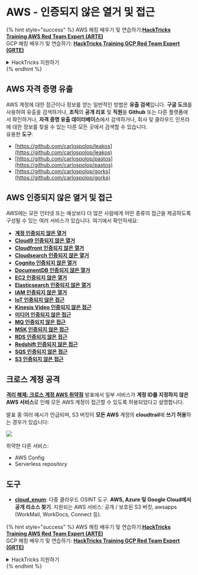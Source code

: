 # AWS - 인증되지 않은 열거 및 접근

{% hint style="success" %}
AWS 해킹 배우기 및 연습하기:<img src="../../../.gitbook/assets/image (1) (1) (1) (1).png" alt="" data-size="line">[**HackTricks Training AWS Red Team Expert (ARTE)**](https://training.hacktricks.xyz/courses/arte)<img src="../../../.gitbook/assets/image (1) (1) (1) (1).png" alt="" data-size="line">\
GCP 해킹 배우기 및 연습하기: <img src="../../../.gitbook/assets/image (2) (1).png" alt="" data-size="line">[**HackTricks Training GCP Red Team Expert (GRTE)**<img src="../../../.gitbook/assets/image (2) (1).png" alt="" data-size="line">](https://training.hacktricks.xyz/courses/grte)

<details>

<summary>HackTricks 지원하기</summary>

* [**구독 계획**](https://github.com/sponsors/carlospolop) 확인하기!
* **💬 [**Discord 그룹**](https://discord.gg/hRep4RUj7f) 또는 [**텔레그램 그룹**](https://t.me/peass)에 참여하거나 **Twitter** 🐦 [**@hacktricks\_live**](https://twitter.com/hacktricks_live)**를 팔로우하세요.**
* **[**HackTricks**](https://github.com/carlospolop/hacktricks) 및 [**HackTricks Cloud**](https://github.com/carlospolop/hacktricks-cloud) 깃허브 리포지토리에 PR을 제출하여 해킹 팁을 공유하세요.**

</details>
{% endhint %}

## AWS 자격 증명 유출

AWS 계정에 대한 접근이나 정보를 얻는 일반적인 방법은 **유출 검색**입니다. **구글 도크**를 사용하여 유출을 검색하거나, **조직**의 **공개 리포** 및 **직원**을 **Github** 또는 다른 플랫폼에서 확인하거나, **자격 증명 유출 데이터베이스**에서 검색하거나, 회사 및 클라우드 인프라에 대한 정보를 찾을 수 있는 다른 모든 곳에서 검색할 수 있습니다.\
유용한 **도구**:

* [https://github.com/carlospolop/leakos](https://github.com/carlospolop/leakos)
* [https://github.com/carlospolop/pastos](https://github.com/carlospolop/pastos)
* [https://github.com/carlospolop/gorks](https://github.com/carlospolop/gorks)

## AWS 인증되지 않은 열거 및 접근

AWS에는 모든 인터넷 또는 예상보다 더 많은 사람에게 어떤 종류의 접근을 제공하도록 구성될 수 있는 여러 서비스가 있습니다. 여기에서 확인하세요:

* [**계정 인증되지 않은 열거**](aws-accounts-unauthenticated-enum.md)
* [**Cloud9 인증되지 않은 열거**](https://github.com/carlospolop/hacktricks-cloud/blob/master/pentesting-cloud/aws-security/aws-unauthenticated-enum-access/broken-reference/README.md)
* [**Cloudfront 인증되지 않은 열거**](aws-cloudfront-unauthenticated-enum.md)
* [**Cloudsearch 인증되지 않은 열거**](https://github.com/carlospolop/hacktricks-cloud/blob/master/pentesting-cloud/aws-security/aws-unauthenticated-enum-access/broken-reference/README.md)
* [**Cognito 인증되지 않은 열거**](aws-cognito-unauthenticated-enum.md)
* [**DocumentDB 인증되지 않은 열거**](aws-documentdb-enum.md)
* [**EC2 인증되지 않은 열거**](aws-ec2-unauthenticated-enum.md)
* [**Elasticsearch 인증되지 않은 열거**](aws-elasticsearch-unauthenticated-enum.md)
* [**IAM 인증되지 않은 열거**](aws-iam-and-sts-unauthenticated-enum.md)
* [**IoT 인증되지 않은 접근**](aws-iot-unauthenticated-enum.md)
* [**Kinesis Video 인증되지 않은 접근**](aws-kinesis-video-unauthenticated-enum.md)
* [**미디어 인증되지 않은 접근**](aws-media-unauthenticated-enum.md)
* [**MQ 인증되지 않은 접근**](aws-mq-unauthenticated-enum.md)
* [**MSK 인증되지 않은 접근**](aws-msk-unauthenticated-enum.md)
* [**RDS 인증되지 않은 접근**](aws-rds-unauthenticated-enum.md)
* [**Redshift 인증되지 않은 접근**](aws-redshift-unauthenticated-enum.md)
* [**SQS 인증되지 않은 접근**](aws-sqs-unauthenticated-enum.md)
* [**S3 인증되지 않은 접근**](aws-s3-unauthenticated-enum.md)

## 크로스 계정 공격

[**격리 해제: 크로스 계정 AWS 취약점**](https://www.youtube.com/watch?v=JfEFIcpJ2wk) 발표에서 일부 서비스가 **계정 ID를 지정하지 않은 AWS 서비스**로 인해 모든 AWS 계정이 접근할 수 있도록 허용되었다고 설명합니다.

발표 중 여러 예시가 언급되며, S3 버킷이 **모든 AWS** 계정의 **cloudtrail**에 **쓰기 허용**하는 경우가 있습니다:

![](<../../../.gitbook/assets/image (260).png>)

취약한 다른 서비스:

* AWS Config
* Serverless repository

## 도구

* [**cloud\_enum**](https://github.com/initstring/cloud_enum): 다중 클라우드 OSINT 도구. **AWS, Azure 및 Google Cloud에서 공개 리소스 찾기**. 지원되는 AWS 서비스: 공개 / 보호된 S3 버킷, awsapps (WorkMail, WorkDocs, Connect 등).

{% hint style="success" %}
AWS 해킹 배우기 및 연습하기:<img src="../../../.gitbook/assets/image (1) (1) (1) (1).png" alt="" data-size="line">[**HackTricks Training AWS Red Team Expert (ARTE)**](https://training.hacktricks.xyz/courses/arte)<img src="../../../.gitbook/assets/image (1) (1) (1) (1).png" alt="" data-size="line">\
GCP 해킹 배우기 및 연습하기: <img src="../../../.gitbook/assets/image (2) (1).png" alt="" data-size="line">[**HackTricks Training GCP Red Team Expert (GRTE)**<img src="../../../.gitbook/assets/image (2) (1).png" alt="" data-size="line">](https://training.hacktricks.xyz/courses/grte)

<details>

<summary>HackTricks 지원하기</summary>

* [**구독 계획**](https://github.com/sponsors/carlospolop) 확인하기!
* **💬 [**Discord 그룹**](https://discord.gg/hRep4RUj7f) 또는 [**텔레그램 그룹**](https://t.me/peass)에 참여하거나 **Twitter** 🐦 [**@hacktricks\_live**](https://twitter.com/hacktricks_live)**를 팔로우하세요.**
* **[**HackTricks**](https://github.com/carlospolop/hacktricks) 및 [**HackTricks Cloud**](https://github.com/carlospolop/hacktricks-cloud) 깃허브 리포지토리에 PR을 제출하여 해킹 팁을 공유하세요.**

</details>
{% endhint %}
